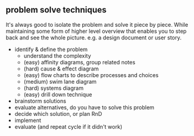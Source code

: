 ## problem solve techniques
It's always good to isolate the problem and solve it piece by piece. 
While maintaining some form of higher level overview that enables you to step back and see the whole picture. e.g. a design document or user story.

- identify & define the problem
	- understand the complexity
	- (easy) affinity diagrams, group related notes
	- (hard) cause & effect diagram 
	- (easy) flow charts to describe processes and choices
	- (medium) swim lane diagram
	- (hard) systems diagram
	- (easy) drill down technique
- brainstorm solutions
- evaluate alternatives, do you have to solve this problem
- decide which solution, or plan RnD
- implement
- evaluate (and repeat cycle if it didn't work)